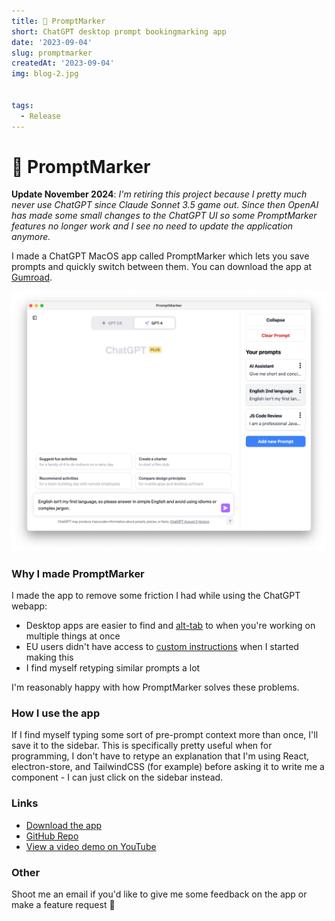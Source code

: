 ```yaml
---
title: 🔖 PromptMarker
short: ChatGPT desktop prompt bookingmarking app
date: '2023-09-04'
slug: promptmarker
createdAt: '2023-09-04'
img: blog-2.jpg


tags:
  - Release
---
```


# 🔖 PromptMarker

**Update November 2024**: *I'm retiring this project because I pretty much never use ChatGPT since Claude Sonnet 3.5 game out. Since then OpenAI has made some small changes to the ChatGPT UI so some PromptMarker features no longer work and I see no need to update the application anymore.*

I made a ChatGPT MacOS app called PromptMarker which lets you save prompts and quickly switch between them. You can download the app at [Gumroad](https://paultreanor.gumroad.com/l/promptmarker).

<img  src="/images/promptmarker/screenshot.png" alt="PromptMarker">

### Why I made PromptMarker 
I made the app to remove some friction I had while using the ChatGPT webapp: 
- Desktop apps are easier to find and [alt-tab](https://alt-tab-macos.netlify.app/) to when you're working on multiple things at once
- EU users didn't have access to [custom instructions](https://openai.com/blog/custom-instructions-for-chatgpt) when I started making this
- I find myself retyping similar prompts a lot

I'm reasonably happy with how PromptMarker solves these problems. 

### How I use the app
If I find myself typing some sort of pre-prompt context more than once, I'll save it to the sidebar. This is specifically pretty useful when for programming, I don't have to retype an explanation that I'm using React, electron-store, and TailwindCSS (for example) before asking it to write me a component - I can just click on the sidebar instead. 

### Links
- [Download the app](https://paultreanor.gumroad.com/l/promptmarker)
- [GitHub Repo](https://github.com/PaulTreanor/PromptMarker)
- [View a video demo on YouTube](https://www.youtube.com/watch?v=IhWOcMSWHvY)

### Other
Shoot me an email if you'd like to give me some feedback on the app or make a feature request 🤔
